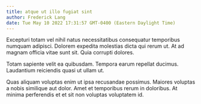 ```yaml
---
title: atque ut illo fugiat sint
author: Frederick Lang
date: Tue May 10 2022 17:31:57 GMT-0400 (Eastern Daylight Time)
---
```

Excepturi totam vel nihil natus necessitatibus consequatur temporibus numquam adipisci. Dolorem expedita molestias dicta qui rerum ut. At ad magnam officia vitae sunt sit. Quia corrupti dolores.

 Totam sapiente velit ea quibusdam. Tempora earum repellat ducimus. Laudantium reiciendis quasi ut ullam ut.

 Quas aliquam voluptas enim ut ipsa recusandae possimus. Maiores voluptas a nobis similique aut dolor. Amet et temporibus rerum in doloribus. At minima perferendis et et sit non voluptas voluptatem id.